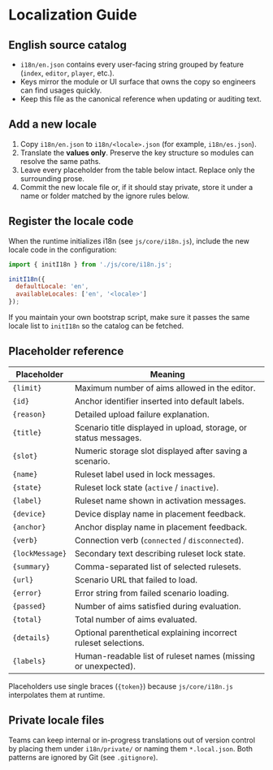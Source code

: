 # Localization Guide

## English source catalog
- `i18n/en.json` contains every user-facing string grouped by feature (`index`, `editor`, `player`, etc.).
- Keys mirror the module or UI surface that owns the copy so engineers can find usages quickly.
- Keep this file as the canonical reference when updating or auditing text.

## Add a new locale
1. Copy `i18n/en.json` to `i18n/<locale>.json` (for example, `i18n/es.json`).
2. Translate the **values only**. Preserve the key structure so modules can resolve the same paths.
3. Leave every placeholder from the table below intact. Replace only the surrounding prose.
4. Commit the new locale file or, if it should stay private, store it under a name or folder matched by the ignore rules below.

## Register the locale code
When the runtime initializes i18n (see `js/core/i18n.js`), include the new locale code in the configuration:
```js
import { initI18n } from './js/core/i18n.js';

initI18n({
  defaultLocale: 'en',
  availableLocales: ['en', '<locale>']
});
```
If you maintain your own bootstrap script, make sure it passes the same locale list to `initI18n` so the catalog can be fetched.

## Placeholder reference
| Placeholder | Meaning |
| --- | --- |
| `{limit}` | Maximum number of aims allowed in the editor. |
| `{id}` | Anchor identifier inserted into default labels. |
| `{reason}` | Detailed upload failure explanation. |
| `{title}` | Scenario title displayed in upload, storage, or status messages. |
| `{slot}` | Numeric storage slot displayed after saving a scenario. |
| `{name}` | Ruleset label used in lock messages. |
| `{state}` | Ruleset lock state (`active` / `inactive`). |
| `{label}` | Ruleset name shown in activation messages. |
| `{device}` | Device display name in placement feedback. |
| `{anchor}` | Anchor display name in placement feedback. |
| `{verb}` | Connection verb (`connected` / `disconnected`). |
| `{lockMessage}` | Secondary text describing ruleset lock state. |
| `{summary}` | Comma-separated list of selected rulesets. |
| `{url}` | Scenario URL that failed to load. |
| `{error}` | Error string from failed scenario loading. |
| `{passed}` | Number of aims satisfied during evaluation. |
| `{total}` | Total number of aims evaluated. |
| `{details}` | Optional parenthetical explaining incorrect ruleset selections. |
| `{labels}` | Human-readable list of ruleset names (missing or unexpected). |

Placeholders use single braces (`{token}`) because `js/core/i18n.js` interpolates them at runtime.

## Private locale files
Teams can keep internal or in-progress translations out of version control by placing them under `i18n/private/` or naming them `*.local.json`. Both patterns are ignored by Git (see `.gitignore`).

